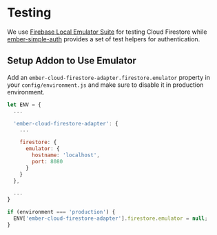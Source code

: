 # Testing

We use [Firebase Local Emulator Suite](https://firebase.google.com/docs/emulator-suite) for testing Cloud Firestore while [ember-simple-auth](https://github.com/simplabs/ember-simple-auth#testing) provides a set of test helpers for authentication.

## Setup Addon to Use Emulator

Add an `ember-cloud-firestore-adapter.firestore.emulator` property in your `config/environment.js` and make sure to disable it in production environment.

```javascript
let ENV = {
  ...

  'ember-cloud-firestore-adapter': {
    ...

    firestore: {
      emulator: {
        hostname: 'localhost',
        port: 8080
      }
    }
  },

  ...
}

if (environment === 'production') {
  ENV['ember-cloud-firestore-adapter'].firestore.emulator = null;
}
```
